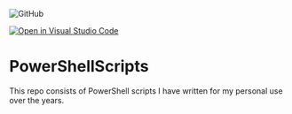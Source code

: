 ![GitHub](https://img.shields.io/github/license/AjayKMehta/PowerShellScripts)

[![Open in Visual Studio Code](https://open.vscode.dev/badges/open-in-vscode.svg)](https://open.vscode.dev/AjayKMehta/PowerShellScripts)

# PowerShellScripts

This repo consists of PowerShell scripts I have written for my personal use over the years.
